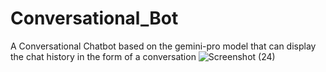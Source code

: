 # Conversational_Bot
A Conversational Chatbot based on the gemini-pro model that can display the chat history in the form of a conversation
![Screenshot (24)](https://github.com/thebotkiller/Blog_Generation/assets/93796651/a8fcbc48-1379-4cfe-ad76-5d0ce058c5a7)
